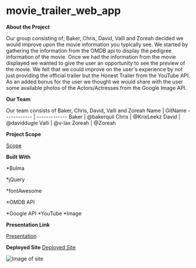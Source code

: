 # movie_trailer_web_app


**About the Project**

Our group consisting of; Baker, Chris, David, Valli and Zoreah decided we would improve upon the movie information you typically see. We started by gathering the information from the OMDB api to display the pedigree information of the movie. Once we had the information from the movie displayed we wanted to give the user an opportunity to see the preview of the movie. We felt that we could improve on the user's experience by not just providing the official trailer but the Honest Trailer from the YouTube API. As an added bonus for the user we thought we would share with the user some available photos of the Actors/Actresses from the Google Image API.

**Our Team**

Our team consists of Baker, Chris, David, Valli and Zoreah
Name | GitName
------------ | -------------
Baker | @bakerquil
Chris | @KrixLeekz
David | @daviddugle
Valli | @v-lax
Zoreah | @Zoreah

**Project Scope**

[Scope](https://docs.google.com/document/d/1vzDmD-YPscDdNxjW1OXlDBpIfNwatyh4o6zN7IDQamo/edit)


**Built With**

*Bulma

*jQuery

*fontAwesome

*OMDB API

*Google API
    *YouTube
    *Image

**Presentation Link**

[Presentation](https://docs.google.com/presentation/d/1TFptwcUX15Ph-H8CJ6G52tJX-JjtLLf0is9NmI81C3c/edit#slide=id.g29f43f0a72_0_24)

    


**Deployed Site**
[Deployed Site](https://v-lax.github.io/movie_trailer_web_app/index.html)



![Image of site](https://github.com/v-lax/movie_trailer_web_app/blob/main/assets/deployed.png?raw=true)